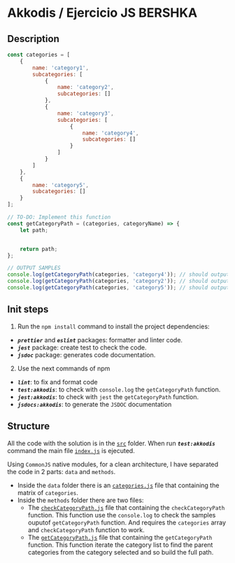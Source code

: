 # Akkodis / Ejercicio JS BERSHKA

## Description

```javascript
const categories = [
    {
        name: 'category1',
        subcategories: [
            {
                name: 'category2',
                subcategories: []
            },
            {
                name: 'category3',
                subcategories: [
                    {
                        name: 'category4',
                        subcategories: []
                    }
                ]
            }
        ]
    },
    {
        name: 'category5',
        subcategories: []
    }
];

// TO-DO: Implement this function
const getCategoryPath = (categories, categoryName) => {
    let path;


    return path;
};

// OUTPUT SAMPLES
console.log(getCategoryPath(categories, 'category4')); // should output: '/category1/category3/category4'
console.log(getCategoryPath(categories, 'category2')); // should output: '/category1/category2'
console.log(getCategoryPath(categories, 'category5')); // should output: '/category5'
```

## Init steps

1. Run the `npm install` command to install the project dependencies:

- __*`prettier`*__ and __*`eslint`*__ packages: formatter and linter code.
- __*`jest`*__ package: create test to check the code.
- __*`jsdoc`*__ package: generates code documentation.

2. Use the next commands of npm

- __*`lint`*__: to fix and format code
- __*`test:akkodis`*__: to check with `console.log` the `getCategoryPath` function.
- __*`jest:akkodis`*__: to check with `jest`  the `getCategoryPath` function.
- __*`jsdocs:akkodis`*__: to generate the `JSDOC` documentation

## Structure

All the code with the solution is in the [`src`](./src) folder.
When run __*`test:akkodis`*__ command the main file [`index.js`](./src/index.js) is ejecuted.

Using `CommonJS` native modules, for a clean architecture, I have separated the code in 2 parts: `data` and `methods`.  

- Inside the `data` folder there is an [`categories.js`](./src/data/categories.js) file that containing the matrix of `categories`.
- Inside the `methods` folder there are two files:
	- The [`checkCategoryPath.js`](./src/methods/checkCategoryPath.js) file that containing the `checkCategoryPath` function. This function use the `console.log` to check the samples ouputof `getCategoryPath` function. And requires the `categories` array and `checkCategoryPath` function to work.
	- The [`getCategoryPath.js`](./src/methods/getCategoryPath.js) file that containing the `getCategoryPath` function. This function iterate the category list to find the parent categories from the category selected and so build the full path.
